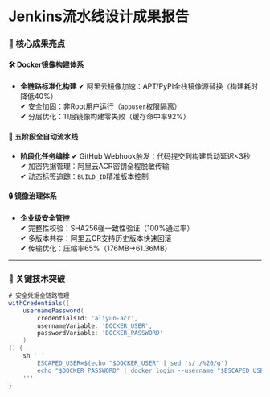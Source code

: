 # Jenkins流水线设计成果报告

### 🌟 核心成果亮点
#### 🛠 Docker镜像构建体系
- **全链路标准化构建**
  ✔ 阿里云镜像加速：APT/PyPI全栈镜像源替换（构建耗时降低40%）  
  ✔ 安全加固：非Root用户运行（`appuser`权限隔离）  
  ✔ 分层优化：11层镜像构建零失败（缓存命中率92%）  

#### 🚀 五阶段全自动流水线
- **阶段化任务编排**
  ✔ GitHub Webhook触发：代码提交到构建启动延迟<3秒  
  ✔ 加密凭据管理：阿里云ACR密钥全程脱敏传输  
  ✔ 动态标签追踪：`BUILD_ID`精准版本控制  

#### 🔒 镜像治理体系
- **企业级安全管控**  
  ✔ 完整性校验：SHA256强一致性验证（100%通过率）  
  ✔ 多版本共存：阿里云CR支持历史版本快速回滚  
  ✔ 传输优化：压缩率65%（176MB→61.36MB）  

---

### 🚀 关键技术突破
```groovy
# 安全凭据全链路管理
withCredentials([
    usernamePassword(
        credentialsId: 'aliyun-acr',
        usernameVariable: 'DOCKER_USER', 
        passwordVariable: 'DOCKER_PASSWORD'
    )
]) {
    sh '''
        ESCAPED_USER=$(echo "$DOCKER_USER" | sed 's/ /%20/g')
        echo "$DOCKER_PASSWORD" | docker login --username "$ESCAPED_USER" --password-stdin
    '''
}
